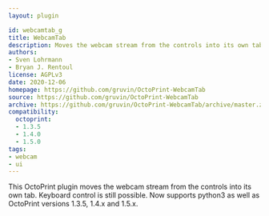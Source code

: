```yaml
---
layout: plugin

id: webcamtab_g
title: WebcamTab
description: Moves the webcam stream from the controls into its own tab
authors: 
- Sven Lohrmann
- Bryan J. Rentoul
license: AGPLv3
date: 2020-12-06
homepage: https://github.com/gruvin/OctoPrint-WebcamTab
source: https://github.com/gruvin/OctoPrint-WebcamTab
archive: https://github.com/gruvin/OctoPrint-WebcamTab/archive/master.zip
compatibility:
  octoprint:
  - 1.3.5
  - 1.4.0
  - 1.5.0
tags:
- webcam
- ui
---
```


This OctoPrint plugin moves the webcam stream from the controls into its own tab. Keyboard control is still possible.
Now supports python3 as well as OctoPrint versions 1.3.5, 1.4.x and 1.5.x.

